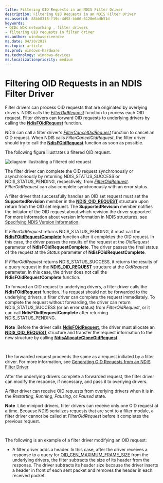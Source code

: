 ```yaml
---
title: Filtering OID Requests in an NDIS Filter Driver
description: Filtering OID Requests in an NDIS Filter Driver
ms.assetid: 88bb8318-f19c-4d98-bb06-6120e6adb51d
keywords:
- OIDs WDK networking , filter drivers
- filtering OID requests in filter driver
ms.author: windowsdriverdev
ms.date: 04/20/2017
ms.topic: article
ms.prod: windows-hardware
ms.technology: windows-devices
ms.localizationpriority: medium
---
```


# Filtering OID Requests in an NDIS Filter Driver





Filter drivers can process OID requests that are originated by overlying drivers. NDIS calls the [*FilterOidRequest*](https://msdn.microsoft.com/library/windows/hardware/ff549954) function to process each OID request. Filter drivers can forward OID requests to underlying drivers by calling the [**NdisFOidRequest**](https://msdn.microsoft.com/library/windows/hardware/ff561830) function.

NDIS can call a filter driver's [*FilterCancelOidRequest*](https://msdn.microsoft.com/library/windows/hardware/ff549911) function to cancel an OID request. When NDIS calls *FilterCancelOidRequest*, the filter driver should try to call the [**NdisFOidRequest**](https://msdn.microsoft.com/library/windows/hardware/ff561830) function as soon as possible.

The following figure illustrates a filtered OID request.

![diagram illustrating a filtered oid request](images/requestfilter.png)

The filter driver can complete the OID request synchronously or asynchronously by returning NDIS\_STATUS\_SUCCESS or NDIS\_STATUS\_PENDING, respectively, from [*FilterOidRequest*](https://msdn.microsoft.com/library/windows/hardware/ff549954). *FilterOidRequest* can also complete synchronously with an error status.

A filter driver that successfully handles an OID set request must set the **SupportedRevision** member in the [**NDIS\_OID\_REQUEST**](https://msdn.microsoft.com/library/windows/hardware/ff566710) structure upon return from the OID set request. The **SupportedRevision** member notifies the initiator of the OID request about which revision the driver supported. For more information about version information in NDIS structures, see [Specifying NDIS Version Information](specifying-ndis-version-information.md).

If *FilterOidRequest* returns NDIS\_STATUS\_PENDING, it must call the [**NdisFOidRequestComplete**](https://msdn.microsoft.com/library/windows/hardware/ff561833) function after it completes the OID request. In this case, the driver passes the results of the request at the *OidRequest* parameter of **NdisFOidRequestComplete**. The driver passes the final status of the request at the *Status* parameter of **NdisFOidRequestComplete**.

If *FilterOidRequest* returns NDIS\_STATUS\_SUCCESS, it returns the results of a query request in the [**NDIS\_OID\_REQUEST**](https://msdn.microsoft.com/library/windows/hardware/ff566710) structure at the *OidRequest* parameter. In this case, the driver does not call the **NdisFOidRequestComplete** function.

To forward an OID request to underlying drivers, a filter driver calls the [**NdisFOidRequest**](https://msdn.microsoft.com/library/windows/hardware/ff561830) function. If a request should not be forwarded to the underlying drivers, a filter driver can complete the request immediately. To complete the request without forwarding, the driver can return NDIS\_STATUS\_SUCCESS (or an error status) from *FilterOidRequest*, or it can call **NdisFOidRequestComplete** after returning NDIS\_STATUS\_PENDING.

**Note**  Before the driver calls [**NdisFOidRequest**](https://msdn.microsoft.com/library/windows/hardware/ff561830), the driver must allocate an [**NDIS\_OID\_REQUEST**](https://msdn.microsoft.com/library/windows/hardware/ff566710) structure and transfer the request information to the new structure by calling [**NdisAllocateCloneOidRequest**](https://msdn.microsoft.com/library/windows/hardware/ff560706).

 

The forwarded request proceeds the same as a request initiated by a filter driver. For more information, see [Generating OID Requests from an NDIS Filter Driver](generating-oid-requests-from-an-ndis-filter-driver.md).

After the underlying drivers complete a forwarded request, the filter driver can modify the response, if necessary, and pass it to overlying drivers.

A filter driver can receive OID requests from overlying drivers when it is in the *Restarting*, *Running*, *Pausing*, or *Paused* state.

**Note**  Like miniport drivers, filter drivers can receive only one OID request at a time. Because NDIS serializes requests that are sent to a filter module, a filter driver cannot be called at *FilterOidRequest* before it completes the previous request.

 

The following is an example of a filter driver modifying an OID request:

-   A filter driver adds a header. In this case, after the driver receives a response to a query for [OID\_GEN\_MAXIMUM\_FRAME\_SIZE](https://msdn.microsoft.com/library/windows/hardware/ff569598) from the underlying drivers, the filter subtracts the size of its header from the response. The driver subtracts its header size because the driver inserts a header in front of each sent packet and removes the header in each received packet.

 

 





